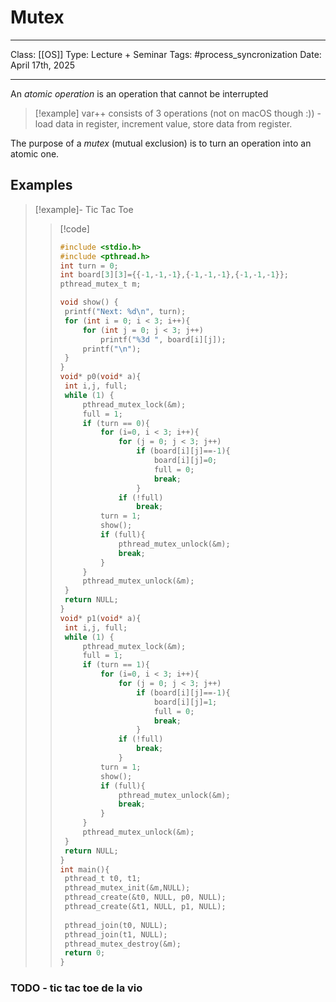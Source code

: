 # Mutex
___
Class: [[OS]]
Type: Lecture + Seminar
Tags: #process_syncronization
Date: April 17th, 2025
___
An *atomic operation* is an operation that cannot be interrupted 
>[!example] 
>var++ consists of 3 operations (not on macOS though :)) - load data in register, increment value, store data from register.

The purpose of a *mutex* (mutual exclusion) is to turn an operation into an atomic one.
## Examples
>[!example]- Tic Tac Toe
>>[!code]
>>```c
>>#include <stdio.h>
>>#include <pthread.h>
>> int turn = 0;
>> int board[3][3]={{-1,-1,-1},{-1,-1,-1},{-1,-1,-1}};
>> pthread_mutex_t m;
>>
>>void show() {
>>	printf("Next: %d\n", turn);
>>	for (int i = 0; i < 3; i++){
>>		for (int j = 0; j < 3; j++)
>>			printf("%3d ", board[i][j]);
>>		printf("\n");
>>	}
>>}
>>void* p0(void* a){
>>	int i,j, full;
>>	while (1) {
>>		pthread_mutex_lock(&m);
>>		full = 1;
>>		if (turn == 0){
>>			for (i=0, i < 3; i++){
>>				for (j = 0; j < 3; j++)
>>					if (board[i][j]==-1){
>>						board[i][j]=0;
>>						full = 0;
>>						break;
>>					}
>>				if (!full)
>>					break;
>>			turn = 1;
>>			show();
>>			if (full){
>>				pthread_mutex_unlock(&m);
>>				break;
>>			}
>>		}
>>		pthread_mutex_unlock(&m); 
>>	}
>>	return NULL;
>>}
>>void* p1(void* a){
>>	int i,j, full;
>>	while (1) {
>>		pthread_mutex_lock(&m);
>>		full = 1;
>>		if (turn == 1){
>>			for (i=0, i < 3; i++){
>>				for (j = 0; j < 3; j++)
>>					if (board[i][j]==-1){
>>						board[i][j]=1;
>>						full = 0;
>>						break;
>>					}
>>				if (!full)
>>					break;
>>				}
>>			turn = 1;
>>			show();
>>			if (full){
>>				pthread_mutex_unlock(&m);
>>				break;
>>			}
>>		}
>>		pthread_mutex_unlock(&m);
>>	}
>>	return NULL;
>>}
>>int main(){
>>	pthread_t t0, t1;
>>	pthread_mutex_init(&m,NULL);
>>	pthread_create(&t0, NULL, p0, NULL);
>>	pthread_create(&t1, NULL, p1, NULL);
>>	
>>	pthread_join(t0, NULL);
>>	pthread_join(t1, NULL);
>>	pthread_mutex_destroy(&m);
>>	return 0;
>>}
>>```
### TODO - tic tac toe de la vio

